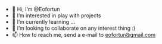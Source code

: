 - 👋 Hi, I’m @Eofortun
- 👀 I’m interested in play with projects
- 🌱 I’m currently learning ...
- 💞️ I’m looking to collaborate on any interest thing :)
- 📫 How to reach me, send a e-mail to eofortur@gmail.com
